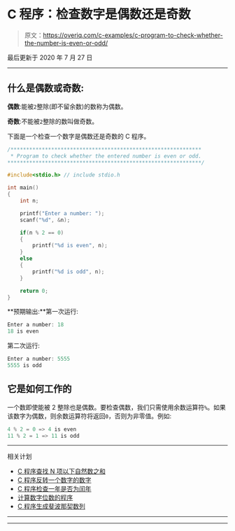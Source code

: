 # C 程序：检查数字是偶数还是奇数

> 原文：<https://overiq.com/c-examples/c-program-to-check-whether-the-number-is-even-or-odd/>

最后更新于 2020 年 7 月 27 日

* * *

## 什么是偶数或奇数:

**偶数**:能被`2`整除(即不留余数)的数称为偶数。

**奇数**:不能被`2`整除的数叫做奇数。

下面是一个检查一个数字是偶数还是奇数的 C 程序。

```c
/*************************************************************
 * Program to check whether the entered number is even or odd.
**************************************************************/

#include<stdio.h> // include stdio.h

int main() 
{
    int n;

    printf("Enter a number: ");
    scanf("%d", &n);

    if(n % 2 == 0)
    {
        printf("%d is even", n);
    }
    else
    {
        printf("%d is odd", n);
    }

    return 0;
}

```

**预期输出:**第一次运行:

```c
Enter a number: 18
18 is even

```

第二次运行:

```c
Enter a number: 5555
5555 is odd

```

## 它是如何工作的

一个数即使能被 2 整除也是偶数。要检查偶数，我们只需使用余数运算符`%`。如果该数字为偶数，则余数运算符将返回`0`，否则为非零值。例如:

```c
4 % 2 = 0 => 4 is even
11 % 2 = 1 => 11 is odd

```

* * *

相关计划

*   [C 程序查找 N 项以下自然数之和](/c-examples/c-program-to-find-the-sum-of-natural-numbers-upto-n-terms/)
*   [C 程序反转一个数字的数字](/c-examples/c-program-to-reverse-the-digits-of-a-number/)
*   [C 程序检查一年是否为闰年](/c-examples/c-program-to-check-whether-a-year-is-a-leap-year/)
*   [计算数字位数的程序](/c-examples/c-program-to-count-number-of-digits-in-a-number/)
*   [C 程序生成斐波那契数列](/c-examples/c-program-to-generate-fibonacci-sequence/)

* * *

* * *